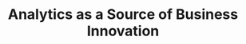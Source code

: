 ---
categories: ['business', 'data science', 'innovation', 'articles', 'all_articles']
provider_display: "sloanreview.mit.edu"
provider_name: "sloanreview.mit.edu"
favicon_url: "http://sloanreview.mit.edu/static/favicon.ico"
title: "Analytics as a Source of Business Innovation"
published: "2017-02-28T11:22:40"
source: http://sloanreview.mit.edu/projects/analytics-as-a-source-of-business-innovation/
thumbnail: http://sloanreview.mit.edu/content/uploads/2017/03/DA2017-webinar-data-analytics-1200x627.jpg
---